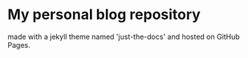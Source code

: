 # My personal blog repository
made with a jekyll theme named 'just-the-docs' and hosted on GitHub Pages.